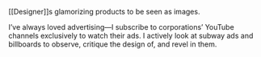 [[Designer]]s glamorizing products to be seen as images.

I’ve always loved advertising—I subscribe to corporations’ YouTube channels exclusively to watch their ads. I actively look at subway ads and billboards to observe, critique the design of, and revel in them.